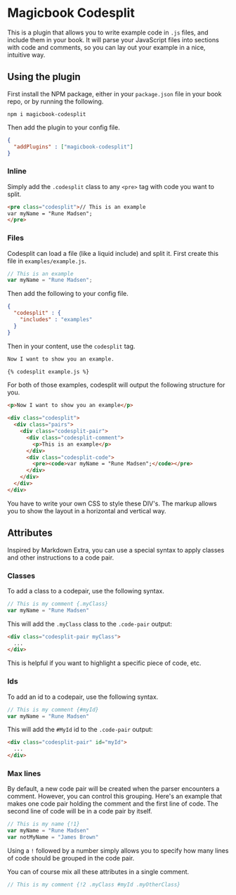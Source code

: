 # Magicbook Codesplit

This is a plugin that allows you to write example code in `.js` files, and include them in your book. It will parse your JavaScript files into sections with code and comments, so you can lay out your example in a nice, intuitive way.

## Using the plugin

First install the NPM package, either in your `package.json` file in your book repo, or by running the following.

```
npm i magicbook-codesplit
```

Then add the plugin to your config file.

```json
{
  "addPlugins" : ["magicbook-codesplit"]
}
```

### Inline

Simply add the `.codesplit` class to any `<pre>` tag with code you want to split.

```html
<pre class="codesplit">// This is an example
var myName = "Rune Madsen";
</pre>
```

### Files

Codesplit can load a file (like a liquid include) and split it. First create this file in `examples/example.js`.

```js
// This is an example
var myName = "Rune Madsen";
```

Then add the following to your config file.

```json
{
  "codesplit" : {
    "includes" : "examples"
  }
}
```

Then in your content, use the `codesplit` tag.

```md
Now I want to show you an example.

{% codesplit example.js %}
```

For both of those examples, codesplit will output the following structure for you.

```html
<p>Now I want to show you an example</p>

<div class="codesplit">
  <div class="pairs">
    <div class="codesplit-pair">
      <div class="codesplit-comment">
        <p>This is an example</p>
      </div>
      <div class="codesplit-code">
        <pre><code>var myName = "Rune Madsen";</code></pre>
      </div>
    </div>
  </div>
</div>
```

You have to write your own CSS to style these DIV's. The markup allows you to show the layout in a horizontal and vertical way.

## Attributes

Inspired by Markdown Extra, you can use a special syntax to apply classes and other instructions to a code pair.

### Classes

To add a class to a codepair, use the following syntax.

```js
// This is my comment {.myClass}
var myName = "Rune Madsen"
```

This will add the `.myClass` class to the `.code-pair` output:

```html
<div class="codesplit-pair myClass">
  ...
</div>
```

This is helpful if you want to highlight a specific piece of code, etc.

### Ids

To add an id to a codepair, use the following syntax.

```js
// This is my comment {#myId}
var myName = "Rune Madsen"
```

This will add the `#MyId` id to the `.code-pair` output:

```html
<div class="codesplit-pair" id="myId">
  ...
</div>
```

### Max lines

By default, a new code pair will be created when the parser encounters a comment. However, you can control this grouping. Here's an example that makes one code pair holding the comment and the first line of code. The second line of code will be in a code pair by itself.

```js
// This is my name {!1}
var myName = "Rune Madsen"
var notMyName = "James Brown"
```

Using a `!` followed by a number simply allows you to specify how many lines of code should be grouped in the code pair.

You can of course mix all these attributes in a single comment.

```js
// This is my comment {!2 .myClass #myId .myOtherClass}
```
